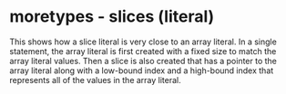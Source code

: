 # moretypes - slices (literal)

This shows how a slice literal is very close to an array literal. In a single statement, the array literal is first created with a fixed size to match the array literal values. Then a slice is also created that has a pointer to the array literal along with a low-bound index and a high-bound index that represents all of the values in the array literal.
